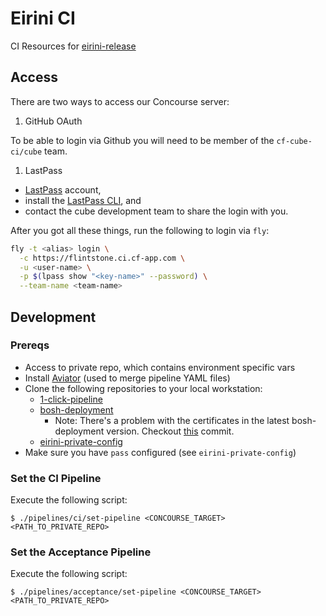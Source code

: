 # Eirini CI

CI Resources for [eirini-release](https://github.com/cloudfoundry-incubator/eirini-release)

## Access

There are two ways to access our Concourse server:

1. GitHub OAuth

To be able to login via Github you will need to be member of the `cf-cube-ci/cube` team.

1. LastPass

- [LastPass](https://lastpass.com) account,  
- install the [LastPass CLI](https://github.com/lastpass/lastpass-cli), and
- contact the cube development team to share the login with you.

After you got all these things, run the following to login via `fly`:

```bash
fly -t <alias> login \
  -c https://flintstone.ci.cf-app.com \
  -u <user-name> \
  -p $(lpass show "<key-name>" --password) \
  --team-name <team-name>
```

## Development

### Prereqs

- Access to private repo, which contains environment specific vars
- Install [Aviator](https://github.com/JulzDiverse/aviator) (used to merge pipeline YAML files)
- Clone the following repositories to your local workstation:
    - [1-click-pipeline](https://github.com/petergtz/1-click-bosh-lite-pipeline)
    - [bosh-deployment](https://github.com/cloudfoundry/bosh-deployment)
       -  Note: There's a problem with the certificates in the latest bosh-deployment version. Checkout [this](https://github.com/cloudfoundry/bosh-deployment/commit/ab64aef9c6a439722e3fd570969c27457095b0a5) commit.
    - [eirini-private-config](https://github.com/cloudfoundry/eirini-private-config)
- Make sure you have `pass` configured (see `eirini-private-config`)

### Set the CI Pipeline

Execute the following script:

`$ ./pipelines/ci/set-pipeline <CONCOURSE_TARGET> <PATH_TO_PRIVATE_REPO>`

### Set the Acceptance Pipeline

Execute the following script:

`$ ./pipelines/acceptance/set-pipeline <CONCOURSE_TARGET> <PATH_TO_PRIVATE_REPO>`

